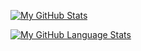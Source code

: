 <!--### Hi there 👋-->

<!--
**MChatzakis/MChatzakis** is a ✨ _special_ ✨ repository because its `README.md` (this file) appears on your GitHub profile.

Here are some ideas to get you started:

- 🔭 I’m currently working on ...
- 🌱 I’m currently learning ...
- 👯 I’m looking to collaborate on ...
- 🤔 I’m looking for help with ...
- 💬 Ask me about ...
- 📫 How to reach me: ...
- 😄 Pronouns: ...
- ⚡ Fun fact: ...
-->

[![My GitHub Stats](https://github-readme-stats.vercel.app/api/?username=MChatzakis&count_private=true&theme=tokyonight&showicons=true)]()


[![My GitHub Language Stats](https://github-readme-stats.vercel.app/api/top-langs/?username=MChatzakis&langs_count=5&theme=tokyonight)]()


